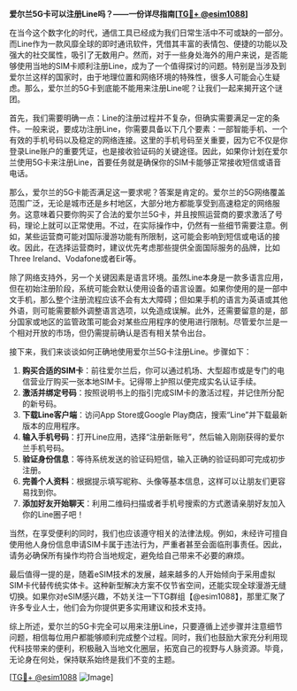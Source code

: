 **爱尔兰5G卡可以注册Line吗？——一份详尽指南[[TG💪+ @esim1088](https://t.me/s/esim1088)]**

在当今这个数字化的时代，通信工具已经成为我们日常生活中不可或缺的一部分。而Line作为一款风靡全球的即时通讯软件，凭借其丰富的表情包、便捷的功能以及强大的社交属性，吸引了无数用户。然而，对于一些身处海外的用户来说，是否能够使用当地的SIM卡顺利注册Line，成为了一个值得探讨的问题。特别是当涉及到爱尔兰这样的国家时，由于地理位置和网络环境的特殊性，很多人可能会心生疑虑。那么，爱尔兰的5G卡到底能不能用来注册Line呢？让我们一起来揭开这个谜团。

首先，我们需要明确一点：Line的注册过程并不复杂，但确实需要满足一定的条件。一般来说，要成功注册Line，你需要具备以下几个要素：一部智能手机、一个有效的手机号码以及稳定的网络连接。这里的手机号码至关重要，因为它不仅是你登录Line账户的重要凭证，也是接收验证码的关键途径。因此，如果你计划在爱尔兰使用5G卡来注册Line，首要任务就是确保你的SIM卡能够正常接收短信或语音电话。

那么，爱尔兰的5G卡能否满足这一要求呢？答案是肯定的。爱尔兰的5G网络覆盖范围广泛，无论是城市还是乡村地区，大部分地方都能享受到高速稳定的网络服务。这意味着只要你购买了合法的爱尔兰5G卡，并且按照运营商的要求激活了号码，理论上就可以正常使用。不过，在实际操作中，仍然有一些细节需要注意。例如，某些运营商可能对国际漫游功能有所限制，这可能会影响到短信或电话的接收。因此，在选择运营商时，建议优先考虑那些提供全面国际服务的品牌，比如Three Ireland、Vodafone或者Eir等。

除了网络支持外，另一个关键因素是语言环境。虽然Line本身是一款多语言应用，但在初始注册阶段，系统可能会默认使用设备的语言设置。如果你使用的是一部中文手机，那么整个注册流程应该不会有太大障碍；但如果手机的语言为英语或其他外语，则可能需要额外调整语言选项，以免造成误解。此外，还需要留意的是，部分国家或地区的监管政策可能会对某些应用程序的使用进行限制。尽管爱尔兰是一个相对开放的市场，但仍需提前确认是否有相关禁令出台。

接下来，我们来谈谈如何正确地使用爱尔兰5G卡注册Line。步骤如下：

1. **购买合适的SIM卡**：前往爱尔兰后，你可以通过机场、大型超市或是专门的电信营业厅购买一张本地SIM卡。记得带上护照以便完成实名认证手续。
2. **激活并绑定号码**：按照说明书上的指引完成SIM卡的激活过程，并记住所分配的新号码。
3. **下载Line客户端**：访问App Store或Google Play商店，搜索“Line”并下载最新版本的应用程序。
4. **输入手机号码**：打开Line应用，选择“注册新账号”，然后输入刚刚获得的爱尔兰手机号码。
5. **验证身份信息**：等待系统发送的验证码短信，输入正确的验证码即可完成初步注册。
6. **完善个人资料**：根据提示填写昵称、头像等基本信息，这样可以让朋友们更容易找到你。
7. **添加好友开始聊天**：利用二维码扫描或者手机号搜索的方式邀请亲朋好友加入你的Line圈子吧！

当然，在享受便利的同时，我们也应该遵守相关的法律法规。例如，未经许可擅自使用他人身份信息申请SIM卡属于违法行为，严重者甚至会面临刑事责任。因此，请务必确保所有操作均符合当地规定，避免给自己带来不必要的麻烦。

最后值得一提的是，随着eSIM技术的发展，越来越多的人开始倾向于采用虚拟SIM卡代替传统实体卡。这种新型解决方案不仅节省空间，还能实现全球漫游无缝切换。如果你对eSIM感兴趣，不妨关注一下TG群组【@esim1088】，那里汇聚了许多专业人士，他们会为你提供更多实用建议和技术支持。

综上所述，爱尔兰的5G卡完全可以用来注册Line，只要遵循上述步骤并注意细节问题，相信每位用户都能够顺利完成整个过程。同时，我们也鼓励大家充分利用现代科技带来的便利，积极融入当地文化圈层，拓宽自己的视野与人脉资源。毕竟，无论身在何处，保持联系始终是我们不变的主题。

[[TG💪+ @esim1088](https://t.me/s/esim1088) ![Image](https://i.postimg.cc/4NQfJmqS/Snipaste-2025-05-13-00-14-12.png)]